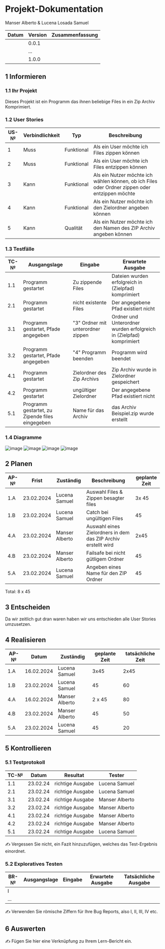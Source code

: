 # Projekt-Dokumentation


Manser Alberto & Lucena Losada Samuel 

| Datum | Version | Zusammenfassung                                              |
| ----- | ------- | ------------------------------------------------------------ |
|       | 0.0.1   |                                                              |
|       | ...     |                                                              |
|       | 1.0.0   |                                                              |

## 1 Informieren

### 1.1 Ihr Projekt

Dieses Projekt ist ein Programm das ihnen beliebige Files in ein Zip Archiv Komprimiert.

### 1.2 User Stories

| US-№ | Verbindlichkeit | Typ  | Beschreibung                       |
| ---- | --------------- | ---- | ---------------------------------- |
| 1    | Muss            | Funktional     | Als ein User möchte ich Files zippen können|
| 2    | Muss            | Funktional     | Als ein User möchte ich Files entzippen können|
| 3    | Kann            | Funktional     | Als ein Nutzer möchte ich wählen können, ob ich Files oder Ordner zippen oder entzippen möchte|
| 4    | Kann            | Funktional     | Als ein Nutzer möchte ich den Zielordner angeben können|
| 5    | Kann            | Qualität       | Als ein Nutzer möchte ich den Namen des ZIP Archiv angeben können|



### 1.3 Testfälle

| TC-№ | Ausgangslage | Eingabe | Erwartete Ausgabe |
| ---- | ------------ | ------- | ----------------- |
| 1.1  | Programm gestartet| Zu zippende Files| Dateien wurden erfolgreich in (Zielpfad) komprimiert|
| 2.1  | Programm gestartet| nicht existente Files | Der angegebene Pfad existiert nicht |
| 3.1  | Programm gestartet, Pfade angegeben| "3" Ordner mit unterordner zippen| Ordner und Unterordner wurden erfolgreich in (Zielpfad) komprimiert|
| 3.2  | Programm gestartet, Pfade angegeben| "4" Programm beenden | Programm wird beendet|
| 4.1  | Programm gestartet | Zielordner des Zip Archivs | Zip Archiv wurde in Zielordner gespeichert |
| 4.2  | Programm gestartet | ungültiger Zielordner | Der angegebene Pfad existiert nicht|
| 5.1  | Programm gestartet, zu Zipende files eingegeben             | Name für das Archiv         |das Archiv Beispiel.zip wurde erstellt|
 

### 1.4 Diagramme

![image](https://github.com/albertomanser/LA1303/assets/110892537/2d8e3270-6bea-45e2-9093-a8d0e25aa203)
![image](https://github.com/albertomanser/LA1303/assets/110892537/6f8d0beb-ca99-4060-96f9-3d6f29f50ba2)
![image](https://github.com/albertomanser/LA1303/assets/110892537/f7f5ade7-b826-4365-96e3-be4b94cd250c)
![image](https://github.com/albertomanser/LA1303/assets/110892537/a7027593-e230-4068-9ed7-c231dfe5fbe8)


## 2 Planen

| AP-№ | Frist | Zuständig | Beschreibung | geplante Zeit |
| ---- | ----- | --------- | ------------ | ------------- |
| 1.A  | 23.02.2024      | Lucena Samuel          | Auswahl Files & Zippen besagter files| 3x 45|
| 1.B  | 23.02.2024      | Lucena Samuel          | Catch bei ungültigen Files   | 45 |
| 4.A  | 23.02.2024      | Manser Alberto          | Auswahl eines Zielordners in dem das ZIP Archiv erstellt wird| 2x45|
| 4.B  | 23.02.2024      | Manser Alberto | Failsafe bei nicht gütligem Ordner | 45 |
| 5.A  | 23.02.2024      | Lucena Samuel | Angeben eines Name für den ZIP Ordner | 45|

Total: 8 x 45



## 3 Entscheiden

Da wir zeitlich gut dran waren haben wir uns entschieden alle User Stories umzusetzen.

## 4 Realisieren

| AP-№ | Datum     | Zuständig       | geplante Zeit | tatsächliche Zeit |
| ---- | --------- | --------------- | ------------- | ----------------- |
| 1.A  | 16.02.2024| Lucena Samuel   |3x45           |2x45               |
| 1.B  | 23.02.2024| Lucena Samuel   | 45            | 60                |
| 4.A  | 16.02.2024| Manser Alberto  | 2 x 45        | 80                |
| 4.B  | 23.02.2024| Manser Alberto  | 45            | 50                |
| 5.A  | 23.02.2024| Lucena Samuel   | 45            | 20                | 
 


## 5 Kontrollieren

### 5.1 Testprotokoll

| TC-№ | Datum   | Resultat        | Tester        |
| ---- | ------- | --------------- | ------------- |
| 1.1  | 23.02.24| richtige Ausgabe| Lucena Samuel |
| 2.1  | 23.02.24| richtige Ausgabe| Lucena Samuel |
| 3.1  | 23.02.24| richtige Ausgabe| Manser Alberto|
| 3.2  | 23.02.24| richtige Ausgabe| Manser Alberto|
| 4.1  | 23.02.24| richtige Ausgabe| Manser Alberto|
| 4.2  | 23.02.24| richtige Ausgabe| Manser Alberto|
| 5.1  | 23.02.24| richtige Ausgabe| Lucena Samuel |

✍️ Vergessen Sie nicht, ein Fazit hinzuzufügen, welches das Test-Ergebnis einordnet.

### 5.2 Exploratives Testen

| BR-№ | Ausgangslage | Eingabe | Erwartete Ausgabe | Tatsächliche Ausgabe |
| ---- | ------------ | ------- | ----------------- | -------------------- |
| I    |              |         |                   |                      |
| ...  |              |         |                   |                      |

✍️ Verwenden Sie römische Ziffern für Ihre Bug Reports, also I, II, III, IV etc.

## 6 Auswerten

✍️ Fügen Sie hier eine Verknüpfung zu Ihrem Lern-Bericht ein.
